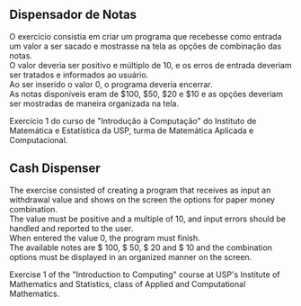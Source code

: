 Dispensador de Notas
--------------------
O exercício consistia em criar um programa que recebesse como entrada um valor a ser sacado e mostrasse na tela as opções de combinação das notas.\
O valor deveria ser positivo e múltiplo de 10, e os erros de entrada deveriam ser tratados e informados ao usuário.\
Ao ser inserido o valor 0, o programa deveria encerrar.\
As notas disponíveis eram de $100, $50, $20 e $10 e as opções deveriam ser mostradas de maneira organizada na tela.

Exercício 1 do curso de "Introdução à Computação" do Instituto de Matemática e Estatística da USP, turma de Matemática Aplicada e Computacional.

Cash Dispenser
--------------------
The exercise consisted of creating a program that receives as input an withdrawal value and shows on the screen the options for paper money combination.\
The value must be positive and a multiple of 10, and input errors should be handled and reported to the user.\
When entered the value 0, the program must finish.\
The available notes are $ 100, $ 50, $ 20 and $ 10 and the combination options must be displayed in an organized manner on the screen.

Exercise 1 of the "Introduction to Computing" course at USP's Institute of Mathematics and Statistics, class of Applied and Computational Mathematics.
